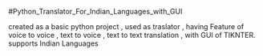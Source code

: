 #Python_Translator_For_Indian_Languages_with_GUI



created as a basic python project , used as traslator , having Feature of voice to voice , text to voice , text to text translation , with GUI of TIKNTER.
supports Indian Languages

